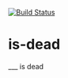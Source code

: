[![Build Status](https://travis-ci.org/mattiapiccinetti/is-dead.svg?branch=master)](https://travis-ci.org/mattiapiccinetti/is-dead)

# is-dead
___ is dead
